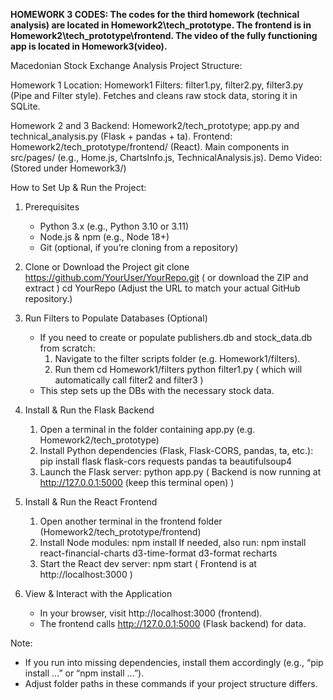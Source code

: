 **HOMEWORK 3 CODES: The codes for the third homework (technical analysis) are located in Homework2\tech_prototype. The frontend is in Homework2\tech_prototype\frontend.
The video of the fully functioning app is located in Homework3(video).**


Macedonian Stock Exchange Analysis Project Structure: 

Homework 1
Location: Homework1
Filters: filter1.py, filter2.py, filter3.py (Pipe and Filter style).
Fetches and cleans raw stock data, storing it in SQLite.

Homework 2 and 3 
Backend: Homework2/tech_prototype; app.py and technical_analysis.py (Flask + pandas + ta).
Frontend: Homework2/tech_prototype/frontend/ (React).
Main components in src/pages/ (e.g., Home.js, ChartsInfo.js, TechnicalAnalysis.js).
Demo Video: (Stored under Homework3/)


How to Set Up & Run the Project:

1. Prerequisites
   - Python 3.x (e.g., Python 3.10 or 3.11)
   - Node.js & npm (e.g., Node 18+)
   - Git (optional, if you’re cloning from a repository)

2. Clone or Download the Project
   git clone https://github.com/YourUser/YourRepo.git
    ( or download the ZIP and extract )
   cd YourRepo
   (Adjust the URL to match your actual GitHub repository.)

3. Run Filters to Populate Databases (Optional)
   - If you need to create or populate publishers.db and stock_data.db from scratch:
     1) Navigate to the filter scripts folder (e.g. Homework1/filters).
     2) Run them 
        cd Homework1/filters
        python filter1.py
        ( which will automatically call filter2 and filter3 )
   - This step sets up the DBs with the necessary stock data.

4. Install & Run the Flask Backend
   1) Open a terminal in the folder containing app.py (e.g. Homework2/tech_prototype)
   2) Install Python dependencies (Flask, Flask-CORS, pandas, ta, etc.):
      pip install flask flask-cors requests pandas ta beautifulsoup4
   3) Launch the Flask server:
      python app.py
      ( Backend is now running at http://127.0.0.1:5000 (keep this terminal open) )

5. Install & Run the React Frontend
   1) Open another terminal in the frontend folder (Homework2/tech_prototype/frontend)
   2) Install Node modules:
      npm install
       If needed, also run:
      npm install react-financial-charts d3-time-format d3-format recharts
   3) Start the React dev server:
      npm start
      ( Frontend is at http://localhost:3000 )

6. View & Interact with the Application
   - In your browser, visit http://localhost:3000 (frontend).
   - The frontend calls http://127.0.0.1:5000 (Flask backend) for data.

Note:
- If you run into missing dependencies, install them accordingly (e.g., “pip install ...” or “npm install ...”).
- Adjust folder paths in these commands if your project structure differs.


